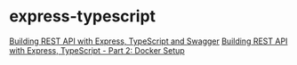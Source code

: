 # express-typescript

[Building REST API with Express, TypeScript and Swagger](https://rsbh.dev/blog/rest-api-with-express-typescript)
[Building REST API with Express, TypeScript - Part 2: Docker Setup](https://rsbh.dev/blog/rest-api-express-typescript-docker)
